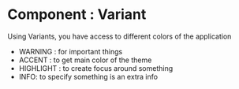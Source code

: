 # Component : Variant

Using Variants, you have access to different colors of the application 

 * <Variant type="warning" v-click>  WARNING : for important things  </Variant>
 * <Variant type="accent" v-click> ACCENT : to get main color of the theme</Variant>
 * <Variant type="highlight" v-click> HIGHLIGHT : to create focus around something </Variant>
 * <Variant type="info" v-click> INFO: to specify something is an extra info</Variant>
